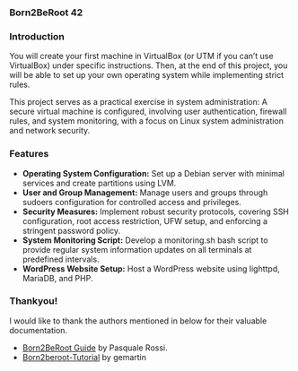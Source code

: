 ### Born2BeRoot 42 

### Introduction

You will create your first machine in VirtualBox (or UTM if you can’t use VirtualBox) under specific instructions. Then, at the end of this project, you will be able to set up your own operating system while implementing strict rules.

This project serves as a practical exercise in system administration: A secure virtual machine is configured, involving user authentication, firewall rules, and system monitoring, with a focus on Linux system administration and network security.

### Features

- **Operating System Configuration:** Set up a Debian server with minimal services and create partitions using LVM.
- **User and Group Management:** Manage users and groups through sudoers configuration for controlled access and privileges.
- **Security Measures:** Implement robust security protocols, covering SSH configuration, root access restriction, UFW setup, and enforcing a stringent password policy.
- **System Monitoring Script:** Develop a monitoring.sh bash script to provide regular system information updates on all terminals at predefined intervals.
- **WordPress Website Setup:** Host a WordPress website using lighttpd, MariaDB, and PHP.

### Thankyou!
I would like to thank the authors mentioned in below for their valuable documentation.

- [Born2BeRoot Guide](https://github.com/pasqualerossi/Born2BeRoot-Guide/tree/main) by Pasquale Rossi.
- [Born2beroot-Tutorial](https://github.com/gemartin99/Born2beroot-Tutorial.git) by gemartin